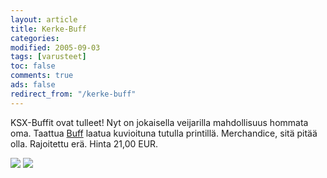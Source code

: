 ```yaml
--- 
layout: article 
title: Kerke-Buff 
categories: 
modified: 2005-09-03 
tags: [varusteet]
toc: false 
comments: true 
ads: false 
redirect_from: "/kerke-buff" 
--- 
```


KSX-Buffit ovat tulleet! Nyt on jokaisella veijarilla mahdollisuus
hommata oma. Taattua [Buff](http://www.buff.es/) laatua kuvioituna
tutulla printillä. Merchandice, sitä pitää olla. Rajoitettu erä. Hinta
21,00 EUR.

![](/Media/Default/BlogPost/blog/kerke-buff/uutisetbuff_06b.jpg) ![](/Media/Default/BlogPost/blog/kerke-buff/uutisetbuff_08b.jpg)

